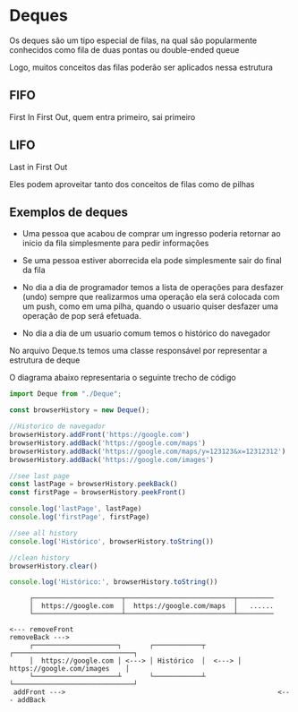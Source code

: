 # Deques

Os deques são um tipo especial de filas, na qual são popularmente conhecidos como fila de duas pontas ou double-ended queue

Logo, muitos conceitos das filas poderão ser aplicados nessa estrutura

## FIFO

First In First Out, quem entra primeiro, sai primeiro

## LIFO 

Last in First Out

Eles podem aproveitar tanto dos conceitos de filas como de pilhas

## Exemplos de deques

* Uma pessoa que acabou de comprar um ingresso poderia retornar ao inicio da fila simplesmente para pedir informações

* Se uma pessoa estiver aborrecida ela pode simplesmente sair do final da fila

* No dia a dia de programador temos a lista de operações para desfazer (undo)
sempre que realizarmos uma operação ela será colocada com um push, como em uma pilha, quando o usuario quiser desfazer uma operação de pop será efetuada.

* No dia a dia de um usuario comum temos o histórico do navegador

No arquivo Deque.ts temos uma classe responsável por representar a estrutura de deque

O diagrama abaixo representaria o seguinte trecho de código

```ts
import Deque from "./Deque";

const browserHistory = new Deque();

//Historico de navegador
browserHistory.addFront('https://google.com')
browserHistory.addBack('https://google.com/maps')
browserHistory.addBack('https://google.com/maps/y=123123&x=12312312')
browserHistory.addBack('https://google.com/images')

//see last page
const lastPage = browserHistory.peekBack()
const firstPage = browserHistory.peekFront()

console.log('lastPage', lastPage)
console.log('firstPage', firstPage)

//see all history
console.log('Histórico', browserHistory.toString())

//clean history
browserHistory.clear()

console.log('Histórico:', browserHistory.toString())
```

```
     ┌──────────────────────┬───────────────────────────┬─────────      
     │  https://google.com  │  https://google.com/maps  │   ......              
     └──────────────────────┴───────────────────────────┴─────────   

<--- removeFront                                                    removeBack --->
     ┌─────────────────────┐       ┌────────────┬        ┌──────────────────────────────┐
     │  https://google.com │ <---> │ Histórico  │  <---> │ https://google.com/images    │
     └─────────────────────┴       └────────────┴        └──────────────────────────────┘
 addFront --->                                                     <--- addBack
```
